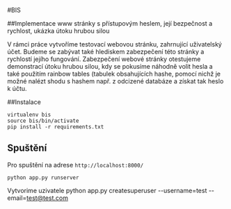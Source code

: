 #BIS

##Implementace www stránky s přístupovým heslem, její bezpečnost a rychlost, ukázka útoku hrubou silou

V rámci práce vytvoříme testovací webovou stránku, zahrnující uživatelský účet. Budeme se zabývat také hlediskem 
zabezpečení této stránky a rychlostí jejího fungování. Zabezpečení webové stránky otestujeme demonstrací útoku
hrubou silou, kdy se pokusíme náhodně volit hesla a také použitím rainbow tables (tabulek obsahujících hashe,
pomocí nichž je možné nalézt shodu s hashem např. z odcizené databáze a získat tak heslo k účtu.

##Instalace 
    
    virtualenv bis
    source bis/bin/activate
    pip install -r requirements.txt
    
## Spuštění
Pro spuštění na adrese `http://localhost:8000/`

    python app.py runserver

Vytvorime uzivatele
    python app.py createsuperuser --username=test --email=test@test.com
    
    
